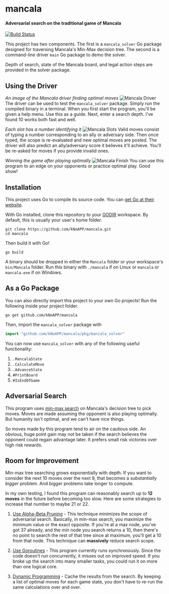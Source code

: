 # mancala
#### Adversarial search on the traditional game of Mancala
[![Build Status](https://travis-ci.com/kNoAPP/mancala.svg?branch=master)](https://travis-ci.com/kNoAPP/mancala)

This project has two components. The first is a `mancala_solver` Go package designed for traversing Mancala's 
Min-Max decision tree. The second is a command-line driver `main` Go package to demo the solver.

Depth of search, state of the Mancala board, and legal action steps are provided in the solver package.

## Using the Driver
*An image of the Mancala driver finding optimal moves*
![](https://i.imgur.com/ydFsb5I.png "Mancala Driver")
The driver can be used to test the `mancala_solver` package. Simply run the compiled binary in a terminal. When you
first start the program, you'll be given a help menu. Use this as a guide. Next, enter a search depth. I've found 10
works both fast and well.

*Each slot has a number identifying it*
![](https://i.imgur.com/2Y9J7m2.jpg "Mancala Slots")
Valid moves consist of typing a number corresponding to an ally or adversary side. Then once typed, the scope is 
re-evaluated and new optimal moves are posted. The driver will also predict an ally/adversary score it believes it'll 
achieve. You'll be re-asked for moves if you provide invalid ones.

*Winning the game after playing optimally*
![](https://i.imgur.com/FDhi0I6.png "Mancala Finish")
You can use this program to an edge on your opponents or practice optimal play. Good show!

## Installation
This project uses Go to compile its source code. You can [get Go at their website](https://golang.org/dl/).

With Go installed, clone this repository to your [GODIR](https://golang.org/cmd/go/#hdr-GOPATH_environment_variable) 
workspace. By default, this is usually your user's home folder.

```
git clone https://github.com/kNoAPP/mancala.git
cd mancala
```

Then build it with Go!
```
go build
```

A binary should be dropped in either the `Mancala` folder or your workspace's `bin/Mancala` folder. Run this binary
with `./mancala` if on Linux or `mancala` or `mancala.exe` if on Windows.

## As a Go Package
You can also directly import this project to your own Go projects! Run the following inside your project folder.
```
go get github.com/kNoAPP/mancala
```
Then, import the `mancala_solver` package with
```go
import "github.com/kNoAPP/mancala/pkg/mancala_solver"
```

You can now use `mancala_solver` with any of the following useful functionality:
1. `.MancalaState`
2. `.CalculateMove`
3. `.AdvanceState`
4. `#PrintBoard`
5. `#IsEndOfGame`

## Adversarial Search
This program uses [min-max search](https://www.cpp.edu/~ftang/courses/CS420/notes/adversarial%20search.pdf) on 
Mancala's decision tree to pick moves. Moves are made assuming the opponent is also playing optimally. 
But humanity isn't optimal, and we can't have nice things. 

So moves made by this program tend to air on the cautious side. An obvious, huge point gain may not be taken
if the search believes the opponent could regain advantage later. It prefers small risk victories over high risk 
rewards.

## Room for Improvement
Min-max tree searching grows exponentially with depth. If you want to consider the next 10 moves over the next 9, 
that becomes a *substantially bigger* problem. And bigger problems take longer to compute. 

In my own testing, I found this program can reasonably search up to **12 moves** in the future before becoming 
too slow. Here are some strategies to increase that number to maybe 21 or 22.

1. [Use Alpha-Beta Pruning](https://www.geeksforgeeks.org/minimax-algorithm-in-game-theory-set-4-alpha-beta-pruning/) - 
   This technique minimizes the scope of adversarial search. Basically, in min-max search, you maximize the minimum
   value or the exact opposite. If you're at a max node, you've got 37 already, and the min node you search returns a
   10, then there's no point to search the rest of that tree since at maximum, you'll get a 10 from that node. This
   technique can **massively** reduce search scope.
   
2. [Use Goroutines](https://tour.golang.org/concurrency/1) - This program currently runs synchronously. Since the 
   code doesn't run concurrently, it misses out on improved speed. If you broke up the search into many smaller tasks,
   you could run it on more than one logical core.
   
3. [Dynamic Programming](https://www.geeksforgeeks.org/dynamic-programming/) - Cache the results from the search. By
   keeping a list of optimal moves for each game state, you don't have to re-run the same calculations over and over.
